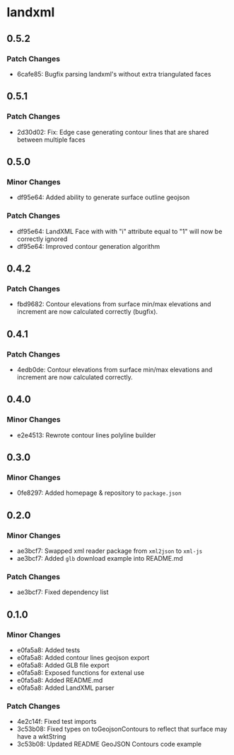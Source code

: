 # landxml

## 0.5.2

### Patch Changes

- 6cafe85: Bugfix parsing landxml's without extra triangulated faces

## 0.5.1

### Patch Changes

- 2d30d02: Fix: Edge case generating contour lines that are shared between multiple faces

## 0.5.0

### Minor Changes

- df95e64: Added ability to generate surface outline geojson

### Patch Changes

- df95e64: LandXML Face with with "i" attribute equal to "1" will now be correctly ignored
- df95e64: Improved contour generation algorithm

## 0.4.2

### Patch Changes

- fbd9682: Contour elevations from surface min/max elevations and increment are now calculated correctly (bugfix).

## 0.4.1

### Patch Changes

- 4edb0de: Contour elevations from surface min/max elevations and increment are now calculated correctly.

## 0.4.0

### Minor Changes

- e2e4513: Rewrote contour lines polyline builder

## 0.3.0

### Minor Changes

- 0fe8297: Added homepage & repository to `package.json`

## 0.2.0

### Minor Changes

- ae3bcf7: Swapped xml reader package from `xml2json` to `xml-js`
- ae3bcf7: Added `glb` download example into README.md

### Patch Changes

- ae3bcf7: Fixed dependency list

## 0.1.0

### Minor Changes

- e0fa5a8: Added tests
- e0fa5a8: Added contour lines geojson export
- e0fa5a8: Added GLB file export
- e0fa5a8: Exposed functions for extenal use
- e0fa5a8: Added README.md
- e0fa5a8: Added LandXML parser

### Patch Changes

- 4e2c14f: Fixed test imports
- 3c53b08: Fixed types on toGeojsonContours to reflect that surface may have a wktString
- 3c53b08: Updated README GeoJSON Contours code example
